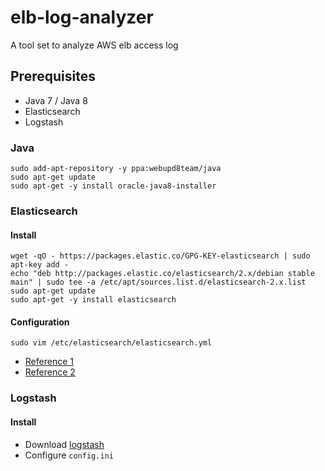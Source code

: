 # elb-log-analyzer
A tool set to analyze AWS elb access log

## Prerequisites
- Java 7 / Java 8
- Elasticsearch
- Logstash


### Java

```
sudo add-apt-repository -y ppa:webupd8team/java
sudo apt-get update
sudo apt-get -y install oracle-java8-installer
```


### Elasticsearch

#### Install
```
wget -qO - https://packages.elastic.co/GPG-KEY-elasticsearch | sudo apt-key add -
echo "deb http://packages.elastic.co/elasticsearch/2.x/debian stable main" | sudo tee -a /etc/apt/sources.list.d/elasticsearch-2.x.list
sudo apt-get update
sudo apt-get -y install elasticsearch
```

#### Configuration
```
sudo vim /etc/elasticsearch/elasticsearch.yml
```
- [Reference 1](https://www.digitalocean.com/community/tutorials/how-to-install-elasticsearch-logstash-and-kibana-elk-stack-on-ubuntu-14-04)
- [Reference 2](https://www.digitalocean.com/community/tutorials/how-to-install-and-configure-elasticsearch-on-ubuntu-14-04)


### Logstash

#### Install
- Download [logstash](https://www.elastic.co/downloads/logstash)
- Configure `config.ini`

